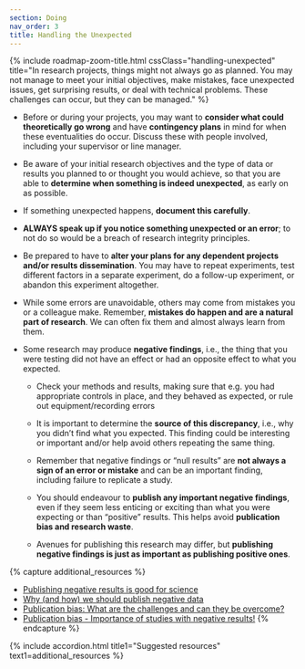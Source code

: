 ```yaml
---
section: Doing
nav_order: 3
title: Handling the Unexpected
---
```


{% include roadmap-zoom-title.html cssClass="handling-unexpected" title="In research projects, things might not always go as planned. You may not manage to meet your initial objectives, make mistakes, face unexpected issues, get surprising results, or deal with technical problems. These challenges can occur, but they can be managed." %} 

  - Before or during your projects, you may want to **consider what could theoretically go wrong** and have **contingency plans** in mind for when these eventualities do occur. Discuss these with people involved, including your supervisor or line manager. 

  - Be aware of your initial research objectives and the type of data or results you planned to or thought you would achieve, so that you are able to **determine when something is indeed unexpected**, as early on as possible. 

  - If something unexpected happens, **document this carefully**.

  - **ALWAYS speak up if you notice something unexpected or an error**; to not do so would be a breach of research integrity principles. 

  - Be prepared to have to **alter your plans for any dependent projects and/or results dissemination**. You may have to repeat experiments, test different factors in a separate experiment, do a follow-up experiment, or abandon this experiment altogether.  

  - While some errors are unavoidable, others may come from mistakes you or a colleague make. Remember, **mistakes do happen and are a natural part of research**. We can often fix them and almost always learn from them.  

  - Some research may produce **negative findings**, i.e., the thing that you were testing did not have an effect or had an opposite effect to what you expected. 

    - Check your methods and results, making sure that e.g. you had appropriate controls in place, and they behaved as expected, or rule out equipment/recording errors 

    - It is important to determine the **source of this discrepancy**, i.e., why you didn’t find what you expected. This finding could be interesting or important and/or help avoid others repeating the same thing.  

    - Remember that negative findings or “null results” are **not always a sign of an error or mistake** and can be an important finding, including failure to replicate a study.  

    - You should endeavour to **publish any important negative findings**, even if they seem less enticing or exciting than what you were expecting or than “positive” results. This helps avoid **publication bias and research waste**.  

    - Avenues for publishing this research may differ, but **publishing negative findings is just as important as publishing positive ones**.  

{% capture additional_resources %}
- [Publishing negative results is good for science](https://pmc.ncbi.nlm.nih.gov/articles/PMC11083460/)
- [Why (and how) we should publish negative data](https://pmc.ncbi.nlm.nih.gov/articles/PMC6945059/)
- [Publication bias: What are the challenges and can they be overcome?](https://pmc.ncbi.nlm.nih.gov/articles/PMC3341407/)
- [Publication bias - Importance of studies with negative results!](https://pmc.ncbi.nlm.nih.gov/articles/PMC6573059/)
{% endcapture %}

{% include accordion.html title1="Suggested resources" text1=additional_resources %}
